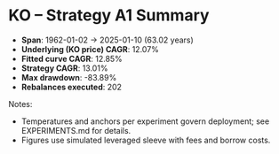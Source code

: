 # KO – Strategy A1 Summary

- **Span**: 1962-01-02 → 2025-01-10 (63.02 years)
- **Underlying (KO price) CAGR**: 12.07%
- **Fitted curve CAGR**: 12.85%
- **Strategy CAGR**: 13.01%
- **Max drawdown**: -83.89%
- **Rebalances executed**: 202

Notes:

- Temperatures and anchors per experiment govern deployment; see EXPERIMENTS.md for details.
- Figures use simulated leveraged sleeve with fees and borrow costs.
